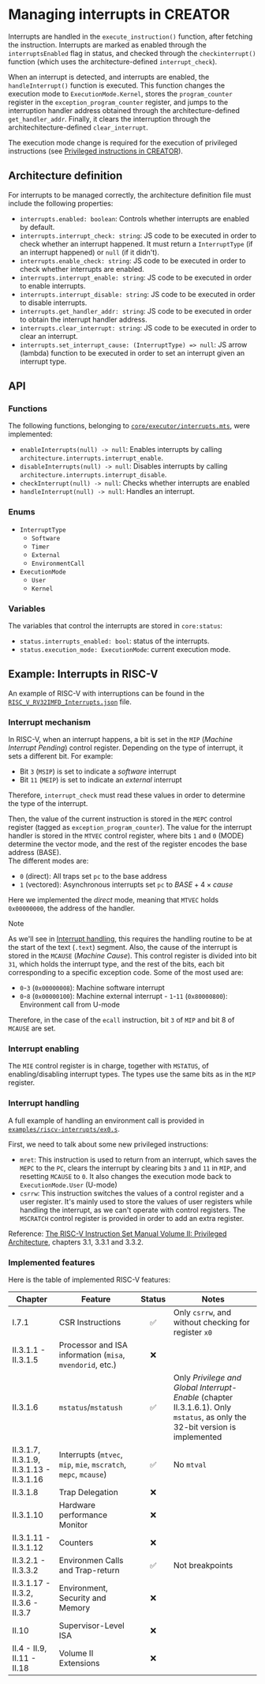 # Managing interrupts in CREATOR

Interrupts are handled in the `execute_instruction()` function, after
fetching the instruction.
Interrupts are marked as enabled through the `interruptsEnabled`
flag in status, and checked through the `checkinterrupt()` function (which
uses the architecture-defined `interrupt_check`).

When an interrupt is detected, and interrupts are enabled, the
`handleInterrupt()` function is executed. This function changes the
execution mode to `ExecutionMode.Kernel`, stores the `program_counter`
register in the `exception_program_counter` register, and jumps to the
interruption handler address obtained through the architecture-defined
`get_handler_addr`. Finally, it clears the interruption through the
architechitecture-defined `clear_interrupt`.

The execution mode change is required for the execution of privileged
instructions (see [Privileged instructions in CREATOR](privileged.md)).


## Architecture definition
For interrupts to be managed correctly, the architecture definition file
must include the following properties:
- `interrupts.enabled: boolean`: Controls whether interrupts are enabled
by default.
- `interrupts.interrupt_check: string`: JS code to be executed in order
to check whether an interrupt happened. It must return a
`InterruptType` (if an interrupt happened) or `null` (if it didn't).
- `interrupts.enable_check: string`: JS code to be executed in order to
check whether interrupts are enabled.
- `interrupts.interrupt_enable: string`: JS code to be executed in order
to enable interrupts.
- `interrupts.interrupt_disable: string`: JS code to be executed in order
to disable interrupts.
- `interrupts.get_handler_addr: string`: JS code to be executed in order
to obtain the interrupt handler address.
- `interrupts.clear_interrupt: string`: JS code to be executed in order
to clear an interrupt.
- `interrupts.set_interrupt_cause: (InterruptType) => null`: JS arrow
(lambda) function to be executed in order to set an interrupt given an
interrupt type.


## API

### Functions
The following functions, belonging to
[`core/executor/interrupts.mts`](../src/core/executor/interrupts.mts), were implemented:
- `enableInterrupts(null) -> null`: Enables interrupts by calling
`architecture.interrupts.interrupt_enable`.
- `disableInterrupts(null) -> null`: Disables interrupts by calling
`architecture.interrupts.interrupt_disable`.
- `checkInterrupt(null) -> null`: Checks whether interrupts are enabled
- `handleInterrupt(null) -> null`: Handles an interrupt.

### Enums
- `InterruptType`
    - `Software`
    - `Timer`
    - `External`
    - `EnvironmentCall`
- `ExecutionMode`
    - `User`
    - `Kernel`


### Variables
The variables that control the interrupts are stored in `core:status`:
- `status.interrupts_enabled: bool`: status of the interrupts.
- `status.execution_mode: ExecutionMode`: current execution mode.


## Example: Interrupts in RISC-V
An example of RISC-V with interruptions can be found in the
[`RISC_V_RV32IMFD_Interrupts.json`](../architecture/RISC_V_RV32IMFD_Interrupts.json)
file.

### Interrupt mechanism
In RISC-V, when an interrupt happens, a bit is set in the `MIP` (_Machine
Interrupt Pending_) control register.
Depending on the type of interrupt, it sets a different bit. For example:
- Bit `3` (`MSIP`) is set to indicate a _software_ interrupt
- Bit `11` (`MEIP`) is set to indicate an _external_ interrupt

Therefore, `interrupt_check` must read these values in order to determine the
type of the interrupt.

Then, the value of the current instruction is stored in the `MEPC` control
register (tagged as `exception_program_counter`). The value for the interrupt
handler is stored in the `MTVEC` control register, where bits `1` and `0` (MODE)
determine the vector mode, and the rest of the register encodes the base address
(BASE).  
The different modes are:
- `0` (direct): All traps set `pc` to the base address
- `1` (vectored): Asynchronous interrupts set `pc` to $BASE+4\times cause$

Here we implemented the _direct_ mode, meaning that `MTVEC` holds `0x00000000`,
the address of the handler.

> [!NOTE]
> As we'll see in [Interrupt handling](#interrupt-handling), this requires the
> handling routine to be at the start of the text (`.text`) segment.
Also, the cause of the interrupt is stored in the `MCAUSE` (_Machine Cause_).
This control register is divided into bit `31`, which holds the interrupt type,
and the rest of the bits, each bit corresponding to a specific exception code.
Some of the most used are:
- `0`-`3` (`0x00000008`): Machine software interrupt
- `0`-`8` (`0x00000100`): Machine external interrupt - `1`-`11` (`0x80000800`):
Environment call from U-mode

Therefore, in the case of the `ecall` instruction, bit `3` of `MIP` and bit 8 of
`MCAUSE` are set.

### Interrupt enabling
The `MIE` control register is in charge, together with `MSTATUS`, of
enabling/disabling interrupt types. The types use the same bits as in the `MIP`
register.


### Interrupt handling
A full example of handling an environment call is provided in
[`examples/riscv-interrupts/ex0.s`](../examples/riscv-interrupts/ex0.s).

First, we need to talk about some new privileged instructions:

- `mret`: This instruction is used to return from an interrupt, which saves the
`MEPC` to the `PC`, clears the interrupt by clearing bits `3` and `11` in `MIP`,
and resetting `MCAUSE` to `0`. It also changes the execution mode back to
`ExecutionMode.User` (U-mode)
- `csrrw`: This instruction switches the values of a control register and a user
register. It's mainly used to store the values of user registers while handling
the interrupt, as we can't operate with control registers. The `MSCRATCH`
control register is provided in order to add an extra register.

Reference: [The RISC-V Instruction Set Manual Volume II: Privileged
Architecture](https://github.com/riscv/riscv-isa-manual/), chapters 3.1, 3.3.1
and 3.3.2.




### Implemented features
Here is the table of implemented RISC-V features:

| Chapter                                   | Feature                                                                   | Status             | Notes                                                                                                                        |
| ----------------------------------------- | ------------------------------------------------------------------------- | :----------------: | ---------------------------------------------------------------------------------------------------------------------------- |
| I.7.1                                     | CSR Instructions                                                          | :white_check_mark: | Only `csrrw`, and without checking for register `x0`                                                                         |
| II.3.1.1 - II.3.1.5                       | Processor and ISA information (`misa`, `mvendorid`, etc.)                 | :x:                |                                                                                                                              |
| II.3.1.6                                  | `mstatus`/`mstatush`                                                      | :white_check_mark: | Only _Privilege and Global Interrupt-Enable_ (chapter II.3.1.6.1). Only `mstatus`, as only the 32-bit version is implemented |
| II.3.1.7, II.3.1.9, II.3.1.13 - II.3.1.16 | Interrupts (`mtvec`, `mip`, `mie`, `mscratch`, `mepc`, `mcause`)     | :white_check_mark: | No `mtval`                                                                                                                   |
| II.3.1.8                                  | Trap Delegation                                                           | :x:                |                                                                                                                              |
| II.3.1.10                                 | Hardware performance Monitor                                              | :x:                |                                                                                                                              |
| II.3.1.11 - II.3.1.12                     | Counters                                                                  | :x:                |                                                                                                                              |
| II.3.2.1 - II.3.3.2                       | Environmen Calls and Trap-return                                          | :white_check_mark: | Not breakpoints                                                                                                              |
| II.3.1.17 - II.3.2, II.3.6 - II.3.7       | Environment, Security and Memory                                          | :x:                |                                                                                                                              |
| II.10                                     | Supervisor-Level ISA                                                      | :x:                |                                                                                                                              |
| II.4 - II.9, II.11 - II.18                | Volume II Extensions                                                      | :x:                |                                                                                                                              |
